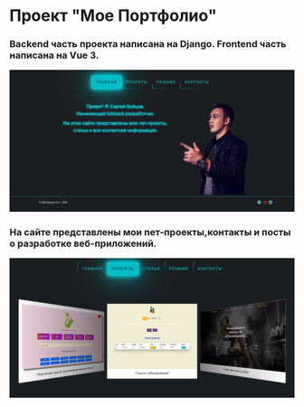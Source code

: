 # Проект "Мое Портфолио"

### Backend часть проекта написана на Django. Frontend часть написана на Vue 3.

![image](/frontend/src/assets/readme.png)


### На сайте представлены мои пет-проекты,контакты и посты о разработке веб-приложений.

![image](/frontend/src/assets/readme_projects.png)